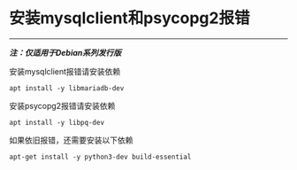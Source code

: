 # 安装mysqlclient和psycopg2报错

---

***注：仅适用于Debian系列发行版***

安装mysqlclient报错请安装依赖

```
apt install -y libmariadb-dev
```

安装psycopg2报错请安装依赖

```
apt install -y libpq-dev
```

如果依旧报错，还需要安装以下依赖

```
apt-get install -y python3-dev build-essential
```
